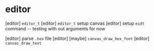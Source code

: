 # editor

[editor] `editor_t`
[editor] `editor_t` setup canvas
[editor] setup `eidt` command -- testing with out arguments for now

[editor] parse `.hex` file
[editor] [maybe] `canvas_draw_hex_font`
[editor] `canvas_draw_text`

